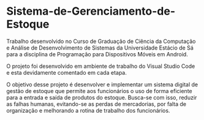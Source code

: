 # Sistema-de-Gerenciamento-de-Estoque

Trabalho desenvolvido no Curso de Graduação de Ciência da Computação e Análise de Desenvolvimento de Sistemas da Universidade Estácio de Sá para a disciplina de Programação para Dispositivos Móveis em Android.

O projeto foi desenvolvido em ambiente de trabalho do Visual Studio Code e esta devidamente comentado em cada etapa.

O objetivo desse projeto é desenvolver e implementar um sistema digital de gestão de estoque que permite aos funcionários o uso de forma eficiente para a entrada e saída de produtos do estoque. Busca-se com isso, reduzir as falhas humanas, evitando-se as perdas de mercadorias, por falta de organização e melhorando a rotina de trabalho dos funcionários.
